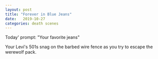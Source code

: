 ```yaml
---
layout: post
title: "Forever in Blue Jeans"
date:   2019-10-27
categories: death scenes
---
```

Today' prompt: "Your favorite jeans"

Your Levi's 501s snag on the barbed wire fence as you try to escape the werewolf pack.
